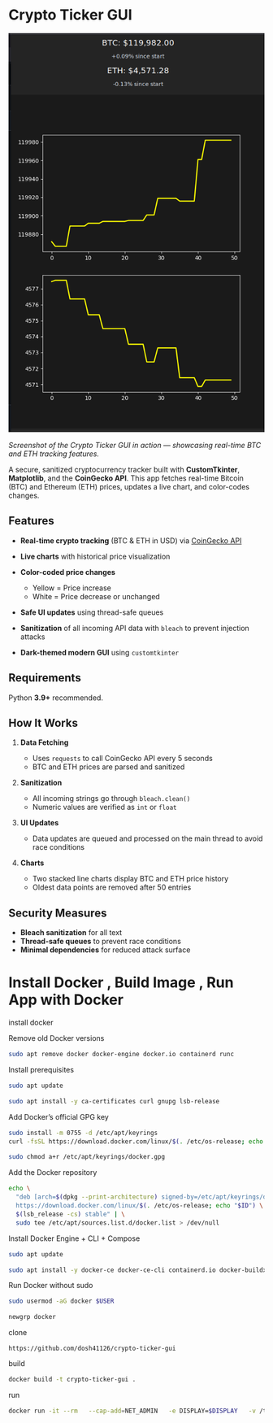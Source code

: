 # Crypto Ticker GUI

![Crypto Ticker GUI Screenshot](https://raw.githubusercontent.com/dosh41126/crypto-ticker-gui/main/screenshot.png)

*Screenshot of the Crypto Ticker GUI in action — showcasing real-time BTC and ETH tracking features.*



A secure, sanitized cryptocurrency tracker built with **CustomTkinter**, **Matplotlib**, and the **CoinGecko API**.
This app fetches real-time Bitcoin (BTC) and Ethereum (ETH) prices, updates a live chart, and color-codes changes.

## Features

* **Real-time crypto tracking** (BTC & ETH in USD) via [CoinGecko API](https://www.coingecko.com/en/api)
* **Live charts** with historical price visualization
* **Color-coded price changes**

  * Yellow = Price increase
  * White = Price decrease or unchanged
* **Safe UI updates** using thread-safe queues
* **Sanitization** of all incoming API data with `bleach` to prevent injection attacks
* **Dark-themed modern GUI** using `customtkinter`

## Requirements

Python **3.9+** recommended.


## How It Works

1. **Data Fetching**

   * Uses `requests` to call CoinGecko API every 5 seconds
   * BTC and ETH prices are parsed and sanitized
2. **Sanitization**

   * All incoming strings go through `bleach.clean()`
   * Numeric values are verified as `int` or `float`
3. **UI Updates**

   * Data updates are queued and processed on the main thread to avoid race conditions
4. **Charts**

   * Two stacked line charts display BTC and ETH price history
   * Oldest data points are removed after 50 entries

## Security Measures

* **Bleach sanitization** for all text
* **Thread-safe queues** to prevent race conditions
* **Minimal dependencies** for reduced attack surface
 

# Install Docker , Build Image , Run App with Docker

install docker


Remove old Docker versions

```bash
sudo apt remove docker docker-engine docker.io containerd runc
```



Install prerequisites
```bash
sudo apt update

```

```bash
sudo apt install -y ca-certificates curl gnupg lsb-release
```



Add Docker’s official GPG key

```bash
sudo install -m 0755 -d /etc/apt/keyrings
curl -fsSL https://download.docker.com/linux/$(. /etc/os-release; echo "$ID")/gpg | sudo gpg --dearmor -o /etc/apt/keyrings/docker.gpg
```

```bash
sudo chmod a+r /etc/apt/keyrings/docker.gpg
```



Add the Docker repository

```bash
echo \
  "deb [arch=$(dpkg --print-architecture) signed-by=/etc/apt/keyrings/docker.gpg] \
  https://download.docker.com/linux/$(. /etc/os-release; echo "$ID") \
  $(lsb_release -cs) stable" | \
  sudo tee /etc/apt/sources.list.d/docker.list > /dev/null
```

Install Docker Engine + CLI + Compose

```bash
sudo apt update
```

```bash
sudo apt install -y docker-ce docker-ce-cli containerd.io docker-buildx-plugin docker-compose-plugin
```



Run Docker without sudo

```bash
sudo usermod -aG docker $USER
```

```bash
newgrp docker
```

clone
```
https://github.com/dosh41126/crypto-ticker-gui
```

build
```bash
docker build -t crypto-ticker-gui .
```


run

```bash
docker run -it --rm   --cap-add=NET_ADMIN   -e DISPLAY=$DISPLAY   -v /tmp/.X11-unix:/tmp/.X11-unix   btc_tracker
```
